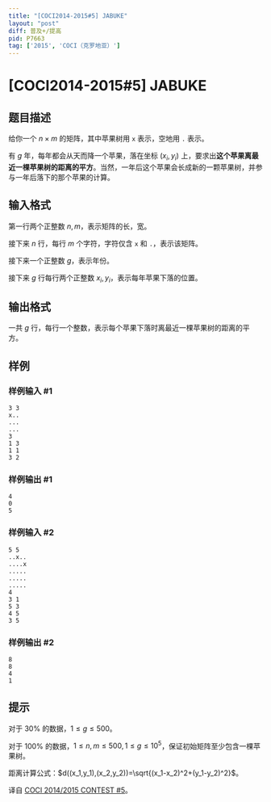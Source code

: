 ```yaml
---
title: "[COCI2014-2015#5] JABUKE"
layout: "post"
diff: 普及+/提高
pid: P7663
tag: ['2015', 'COCI（克罗地亚）']
---
```

# [COCI2014-2015#5] JABUKE
## 题目描述

给你一个 $n \times m$ 的矩阵，其中苹果树用 `x` 表示，空地用 `.` 表示。

有 $g$ 年，每年都会从天而降一个苹果，落在坐标 $(x_i,y_i)$ 上，要求出**这个苹果离最近一棵苹果树的距离的平方**。当然，一年后这个苹果会长成新的一颗苹果树，并参与一年后落下的那个苹果的计算。
## 输入格式

第一行两个正整数 $n,m$，表示矩阵的长，宽。

接下来 $n$ 行，每行 $m$ 个字符，字符仅含 `x` 和 `.`，表示该矩阵。

接下来一个正整数 $g$，表示年份。

接下来 $g$ 行每行两个正整数 $x_i,y_i$，表示每年苹果下落的位置。
## 输出格式

一共 $g$ 行，每行一个整数，表示每个苹果下落时离最近一棵苹果树的距离的平方。
## 样例

### 样例输入 #1
```
3 3
x..
...
...
3
1 3
1 1
3 2
```
### 样例输出 #1
```
4
0
5
```
### 样例输入 #2
```
5 5
..x..
....x
.....
.....
.....
4
3 1
5 3
4 5
3 5
```
### 样例输出 #2
```
8
8
4
1
```
## 提示

对于 $30\%$ 的数据，$1 \leq g \leq 500$。

对于 $100\%$ 的数据，$1\leq n,m \leq 500,1 \leq g \leq 10^5$，保证初始矩阵至少包含一棵苹果树。

距离计算公式：$d((x_1,y_1),(x_2,y_2))=\sqrt{(x_1-x_2)^2+(y_1-y_2)^2}$。

译自 [COCI 2014/2015 CONTEST #5](https://hsin.hr/coci/archive/2014_2015/contest5_tasks.pdf)。
